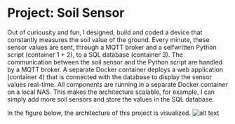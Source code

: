 # Project: Soil Sensor
Out of curiousity and fun, I designed, build and coded a device that constantly measures the soil value of the ground. Every minute, these sensor values are sent, through a MQTT broker and a selfwritten Python script (container 1 + 2), to a SQL database (container 3). The communication between the soil sensor and the Python script are handled by a MQTT broker. A separate Docker container deploys a web application (container 4) that is connected with the database to display the sensor values real-time. All components are running in a separate Docker container on a local NAS. This makes the architecture scalable, for example, I can simply add more soil sensors and store the values in the SQL database. 

In the figure below, the architecture of this project is visualized. 
![alt text](../master/architecture.jpeg)


